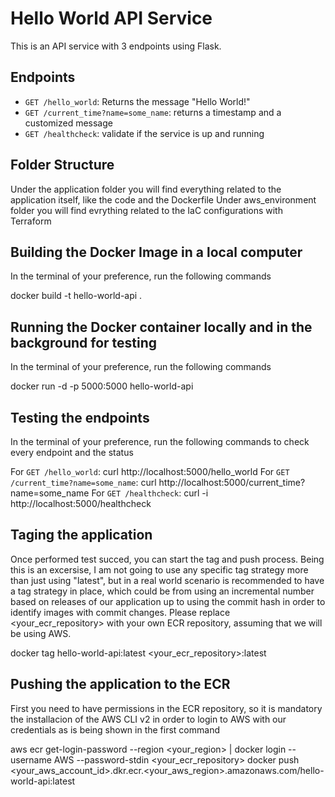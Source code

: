 # Hello World API Service

This is an API service with 3 endpoints using Flask.

## Endpoints

- `GET /hello_world`: Returns the message "Hello World!"
- `GET /current_time?name=some_name`: returns a timestamp and a customized message
- `GET /healthcheck`: validate if the service is up and running

## Folder Structure

 Under the application folder you will find everything related to the application itself, like the code and the Dockerfile
 Under aws_environment folder you will find evrything related to the IaC configurations with Terraform

## Building the Docker Image in a local computer
In the terminal of your preference, run the following commands

docker build -t hello-world-api .

## Running the Docker container locally and in the background for testing
In the terminal of your preference, run the following commands

docker run -d -p 5000:5000 hello-world-api

## Testing the endpoints
In the terminal of your preference, run the following commands to check every endpoint and the status

For `GET /hello_world`: curl http://localhost:5000/hello_world
For `GET /current_time?name=some_name`: curl http://localhost:5000/current_time?name=some_name
For `GET /healthcheck`: curl -i http://localhost:5000/healthcheck

## Taging the application

Once performed test succed, you can start the tag and push process. Being this is an excersise, I am not going to use any specific tag strategy more than just using "latest", but in a real world scenario is recommended to have a tag strategy in place, which could be from using an incremental number based on releases of our application up to using the commit hash in order to identify images with commit changes.
 Please replace <your_ecr_repository> with your own ECR repository, assuming that we will be using AWS.

docker tag hello-world-api:latest <your_ecr_repository>:latest

## Pushing the application to the ECR
First you need to have permissions in the ECR repository, so it is mandatory the installacion of the AWS CLI v2 in order to login to AWS with our credentials as is being shown in the first command

aws ecr get-login-password --region <your_region> | docker login --username AWS --password-stdin <your_ecr_repository>
docker push <your_aws_account_id>.dkr.ecr.<your_aws_region>.amazonaws.com/hello-world-api:latest